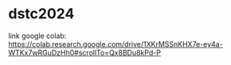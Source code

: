 # dstc2024
link google colab:
https://colab.research.google.com/drive/1XKrMSSnKHX7e-ey4a-WTKx7wRGuDzHh0#scrollTo=Qx8BDu8kPd-P
